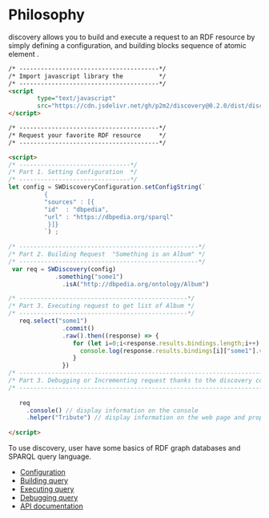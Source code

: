 # Philosophy

discovery allows you to build and execute a request to an RDF resource by simply defining 
a configuration, and building blocks sequence of atomic element .

```html 
/* ---------------------------------------*/
/* Import javascript library the          */
/* ---------------------------------------*/
<script 
        type="text/javascript" 
        src="https://cdn.jsdelivr.net/gh/p2m2/discovery@0.2.0/dist/discovery-web.min.js"> 
</script>

/* ---------------------------------------*/
/* Request your favorite RDF resource     */
/* ---------------------------------------*/

<script>
/* -------------------------------*/
/* Part 1. Setting Configuration  */
/* -------------------------------*/
let config = SWDiscoveryConfiguration.setConfigString(`
          {
          "sources" : [{
          "id"  : "dbpedia",
          "url" : "https://dbpedia.org/sparql"
           }]}
          `) ;
          
/* --------------------------------------------------*/
/* Part 2. Building Request  "Something is an Album" */
/* --------------------------------------------------*/
 var req = SWDiscovery(config)
             .something("some1")
               .isA("http://dbpedia.org/ontology/Album")

/* -----------------------------------------------*/
/* Part 3. Executing request to get list of Album */
/* -----------------------------------------------*/
   req.select("some1")
               .commit()
               .raw().then((response) => {
                  for (let i=0;i<response.results.bindings.length;i++) {
                    console.log(response.results.bindings[i]["some1"].value);
                  }
               })
/* ------------------------------------------------------------------------------------*/
/* Part 3. Debugging or Incrementing request thanks to the discovery console proposals */
/* ------------------------------------------------------------------------------------*/
   
   req
     .console() // display information on the console
     .helper("Tribute") // display information on the web page and propose new building block.
               
</script>
```

To use discovery, user have some basics of RDF graph databases and SPARQL query language.

- [Configuration](user_docs_configuration.md)
- [Building query](user_docs_building_block.md)
- [Executing query](user_docs_transaction.md)
- [Debugging query](user_docs_transaction.md)
- [API documentation](./api/index.html)

